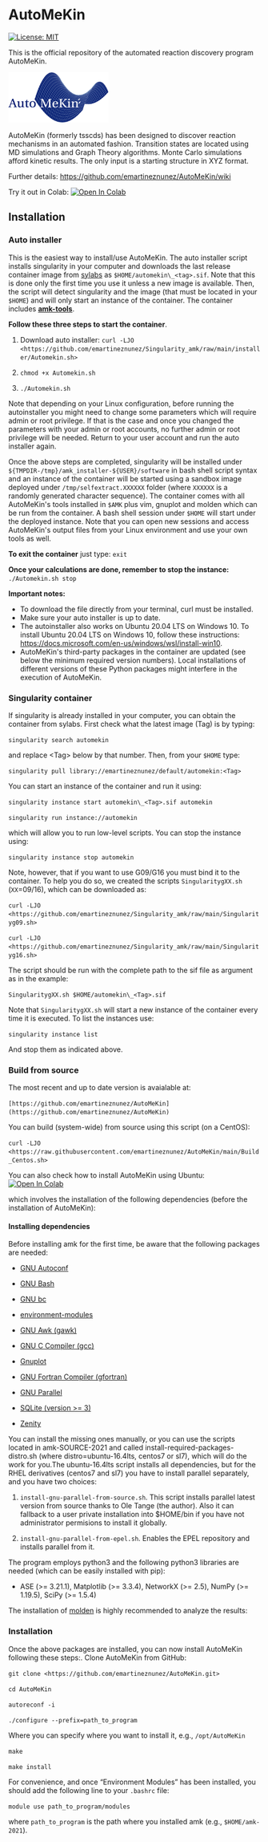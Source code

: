 # AutoMeKin

[![License: MIT](https://img.shields.io/badge/License-MIT-yellow.svg)](https://opensource.org/licenses/MIT)

This is the official repository of the automated reaction discovery program AutoMeKin.

<p align="left">
   <img src="logo.png" alt="alt text" width="200" height="100">
</p>

AutoMeKin (formerly tsscds) has been designed to discover reaction mechanisms in an automated fashion. Transition states are located using MD simulations and Graph Theory algorithms. Monte Carlo simulations afford kinetic results. The only input is a starting structure in XYZ format. 

Further details: https://github.com/emartineznunez/AutoMeKin/wiki

Try it out in Colab: 
[![Open In Colab](https://colab.research.google.com/assets/colab-badge.svg)](https://colab.research.google.com/github/emartineznunez/AutoMeKin/blob/main/AutoMeKin.ipynb)

## Installation

### Auto installer 
This is the easiest way to install/use AutoMeKin. The
auto installer script installs singularity in your computer and
downloads the last release container image from [sylabs](https://cloud.sylabs.io/library/emartineznunez/default/automekin) as
`$HOME/automekin\_<tag>.sif`. Note that this is done only the first time
you use it unless a new image is available. Then, the script will detect
singularity and the image (that must be located in your `$HOME`) and will
only start an instance of the container. The container includes
**[amk-tools](https://github.com/dgarayr/amk_tools)**. 

**Follow these three steps to start the container**.

1. Download auto installer: `curl -LJO <https://github.com/emartineznunez/Singularity_amk/raw/main/installer/Automekin.sh>`

3. `chmod +x Automekin.sh`

3. `./Automekin.sh`

Note that depending on your Linux configuration, before running the
autoinstaller you might need to change some parameters which will
require admin or root privilege. If that is the case and once you
changed the parameters with your admin or root accounts, no further
admin or root privilege will be needed. Return to your user account and
run the auto installer again.

Once the above steps are completed, singularity will be installed
under `${TMPDIR-/tmp}/amk_installer-${USER}/software` in bash shell script
syntax and an instance of the container will be started using a sandbox
image deployed under `/tmp/selfextract.XXXXXX` folder (where `XXXXXX` is a
randomly generated character sequence). The container comes with all
AutoMeKin's tools installed in `$AMK` plus vim, gnuplot and molden which
can be run from the container. A bash shell session under `$HOME` will
start under the deployed instance. Note that you can open new sessions
and access AutoMeKin's output files from your Linux environment and use
your own tools as well.

**To exit the container** just type: `exit`

**Once your calculations are done, remember to stop the instance:** `./Automekin.sh stop`

**Important notes:**

- To download the file directly from your terminal, curl must be installed.
- Make sure your auto installer is up to date.
- The autoinstaller also works on Ubuntu 20.04 LTS on Windows 10. To install
Ubuntu 20.04 LTS on Windows 10, follow these instructions:
<https://docs.microsoft.com/en-us/windows/wsl/install-win10>.
- AutoMeKin's third-party packages in the container are updated (see below the minimum
required version numbers). Local installations of different versions of
these Python packages might interfere in the execution of AutoMeKin.

### Singularity container 
If singularity is already installed in your
computer, you can obtain the container from sylabs. First check what the
latest image (Tag) is by typing: 

`singularity search automekin`

and replace \<Tag\> below by that number.
Then, from your `$HOME` type: 

`singularity pull library://emartineznunez/default/automekin:<Tag>` 

You can start an instance of the container and run it using:

`singularity instance start automekin\_<Tag>.sif automekin` 

`singularity run instance://automekin`

which will allow you to run low-level scripts. You can stop the instance
using:

`singularity instance stop automekin`

Note, however, that if you want to use G09/G16 you must bind it to the
container. To help you do so, we created the scripts `SingularitygXX.sh`
(`XX`=09/16), which can be downloaded as:

`curl -LJO
<https://github.com/emartineznunez/Singularity_amk/raw/main/Singularityg09.sh>`

`curl -LJO
<https://github.com/emartineznunez/Singularity_amk/raw/main/Singularityg16.sh>`

The script should be run with the complete path to the sif file as
argument as in the example:

`SingularitygXX.sh $HOME/automekin\_<Tag>.sif`

Note that `SingularitygXX.sh` will start a new instance of the container
every time it is executed. To list the instances use:

`singularity instance list`

And stop them as indicated above.

### Build from source 

The most recent and up to date version is avaialable at:

`[https://github.com/emartineznunez/AutoMeKin](https://github.com/emartineznunez/AutoMeKin)`

You can build (system-wide) from source using this script (on a CentOS):

`curl -LJO
<https://raw.githubusercontent.com/emartineznunez/AutoMeKin/main/Build_Centos.sh>`

You can also check how to install AutoMeKin using Ubuntu: [![Open In Colab](https://colab.research.google.com/assets/colab-badge.svg)](https://colab.research.google.com/github/emartineznunez/AutoMeKin/blob/main/AutoMeKin.ipynb)

which involves the installation of the following dependencies (before
the installation of AutoMeKin):

#### Installing dependencies 
Before installing amk for the first time, be
aware that the following packages are needed:

- [GNU Autoconf](https://www.gnu.org/software/autoconf/)

- [GNU Bash](https://www.gnu.org/software/bash/)

- [GNU bc](https://www.gnu.org/software/bc/)

- [environment-modules](https://github.com/cea-hpc/modules)

- [GNU Awk (gawk)](https://www.gnu.org/software/gawk/)

- [GNU C Compiler (gcc)](https://gcc.gnu.org/)

- [Gnuplot](http://www.gnuplot.info/)

- [GNU Fortran Compiler (gfortran)](https://gcc.gnu.org/wiki/GFortran)

- [GNU Parallel](https://www.gnu.org/software/bash/manual/html_node/GNU-Parallel.html)

- [SQLite (version \>= 3)](https://www.sqlite.org/index.html)

- [Zenity](https://wiki.gnome.org/Projects/Zenity)

You can install the missing ones manually, or you can use the scripts
located in amk-SOURCE-2021 and called
install-required-packages-distro.sh (where distro=ubuntu-16.4lts,
centos7 or sl7), which will do the work for you.The ubuntu-16.4lts
script installs all dependencies, but for the RHEL derivatives (centos7
and sl7) you have to install parallel separately, and you have two
choices:

1. `install-gnu-parallel-from-source.sh`. This script installs parallel
latest version from source thanks to Ole Tange (the author). Also it can
fallback to a user private installation into $HOME/bin if you have not
administrator permisions to install it globally.

2. `install-gnu-parallel-from-epel.sh`. Enables the EPEL repository and
installs parallel from it.

The program employs python3 and the following python3 libraries are
needed (which can be easily installed with pip):

- ASE (\>= 3.21.1), Matplotlib (\>= 3.3.4), NetworkX (\>= 2.5), NumPy (\>= 1.19.5), SciPy (\>= 1.5.4)

The installation of [molden](https://www.theochem.ru.nl/molden/linux.html) is highly recommended to analyze the results:

### Installation

Once the above packages are installed, you can now install AutoMeKin
following these steps:. Clone AutoMeKin from GitHub:

`git clone <https://github.com/emartineznunez/AutoMeKin.git>`

`cd AutoMeKin`

`autoreconf -i`

`./configure --prefix=path_to_program`

Where you can specify where you want to install it, e.g., `/opt/AutoMeKin`

`make` 

`make install` 

For convenience, and once “Environment Modules” has been installed, you
should add the following line to your `.bashrc` file:

`module use path_to_program/modules`

where `path_to_program` is the path where you installed amk (e.g.,
`$HOME/amk-2021`).
